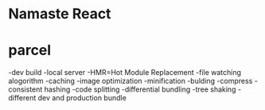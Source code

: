 # Namaste React
# parcel
-dev build
-local server
-HMR=Hot Module Replacement
-file watching alogorithm
-caching
-image optimization
-minification
-bulding
-compress
-consistent hashing
-code splitting
-differential bundling
-tree shaking
-different dev and production bundle